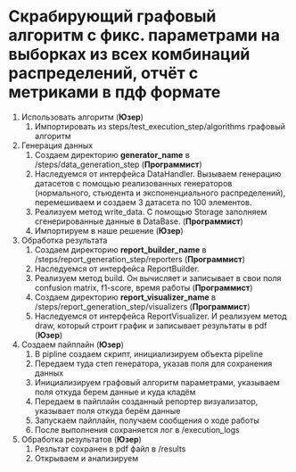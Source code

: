 # Скрабирующий графовый алгоритм с фикс. параметрами на выборках из всех комбинаций распределений, отчёт с метриками в пдф формате

1. Использовать алгоритм (**Юзер**)
   1. Импортировать из steps/test_execution_step/algorithms графовый алгоритм
2. Генерация данных
   1. Создаем директорию **generator_name** в /steps/data_generation_step (**Программист**)
   2. Наследуемся от интерфейса DataHandler. Вызываем генерацию датасетов с помощью реализованных генераторов (нормального, стьюдента и экспоненциального распределений), перемешиваем и создаем 3 датасета по 100 элементов. 
   3. Реализуем метод write_data. С помощью Storage заполняем сгенерированные данные в DataBase. (**Программист**)
   4. Импортируем в наше решение (**Юзер**)
3. Обработка результата
   1. Создаем директорию **report_builder_name** в /steps/report_generation_step/reporters (**Программист**)
   2. Наследуемся от интерфейса ReportBuilder. 
   3. Реализуем метод build. Он вычисляет и записывает в свои поля confusion matrix, f1-score, время работы (**Программист**)
   4. Создаем директорию **report_visualizer_name** в /steps/report_generation_step/visualizers (**Программист**)
   5. Наследуемся от интерфейса ReportVisualizer. И реализуем метод draw, который строит график и записывает результаты в pdf (**Юзер**)
4. Создаем пайплайн (**Юзер**)
   1. В pipline создаем скрипт, инициализируем объекта pipeline
   2. Передаем туда степ генератора, указав поля для сохранения данных
   3. Инициализируем графовый алгоритм параметрами, указываем поля откуда берем данные и куда кладём 
   4. Передаем в пайплайн созданный репортер визуализатор, указывает поля откуда берём данные
   5. Запускаем пайплайн, получаем сообщения о ходе работы
   6. После выполнения сохраняется лог в /execution_logs
5. Обработка результатов (**Юзер**)
   1. Резльтат сохранен в pdf файл в /results
   2. Открываем и анализируем
